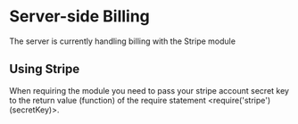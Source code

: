 # Server-side Billing

The server is currently handling billing with the Stripe module

## Using Stripe

When requiring the module you need to pass your stripe account secret key to the return value (function) of the require statement <require('stripe')(secretKey)>.